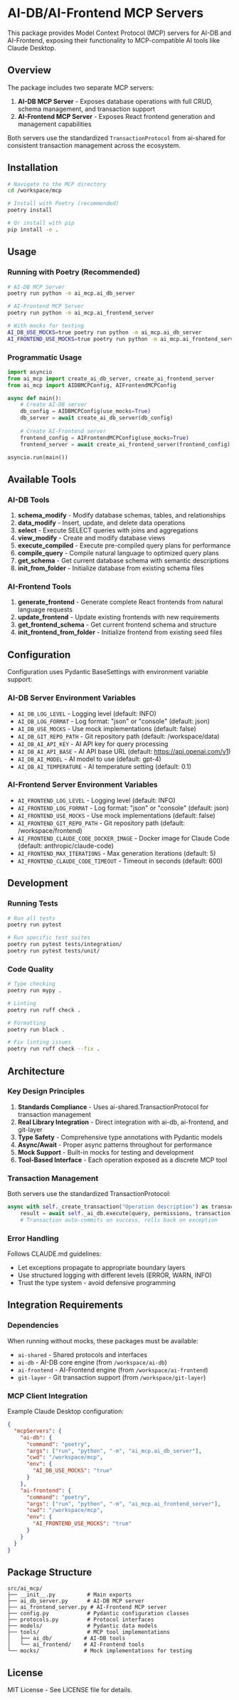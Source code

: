 # AI-DB/AI-Frontend MCP Servers

This package provides Model Context Protocol (MCP) servers for AI-DB and AI-Frontend, exposing their functionality to MCP-compatible AI tools like Claude Desktop.

## Overview

The package includes two separate MCP servers:

1. **AI-DB MCP Server** - Exposes database operations with full CRUD, schema management, and transaction support
2. **AI-Frontend MCP Server** - Exposes React frontend generation and management capabilities

Both servers use the standardized `TransactionProtocol` from ai-shared for consistent transaction management across the ecosystem.

## Installation

```bash
# Navigate to the MCP directory
cd /workspace/mcp

# Install with Poetry (recommended)
poetry install

# Or install with pip
pip install -e .
```

## Usage

### Running with Poetry (Recommended)

```bash
# AI-DB MCP Server
poetry run python -m ai_mcp.ai_db_server

# AI-Frontend MCP Server  
poetry run python -m ai_mcp.ai_frontend_server

# With mocks for testing
AI_DB_USE_MOCKS=true poetry run python -m ai_mcp.ai_db_server
AI_FRONTEND_USE_MOCKS=true poetry run python -m ai_mcp.ai_frontend_server
```

### Programmatic Usage

```python
import asyncio
from ai_mcp import create_ai_db_server, create_ai_frontend_server
from ai_mcp import AIDBMCPConfig, AIFrontendMCPConfig

async def main():
    # Create AI-DB server
    db_config = AIDBMCPConfig(use_mocks=True)
    db_server = await create_ai_db_server(db_config)
    
    # Create AI-Frontend server
    frontend_config = AIFrontendMCPConfig(use_mocks=True)
    frontend_server = await create_ai_frontend_server(frontend_config)

asyncio.run(main())
```

## Available Tools

### AI-DB Tools

1. **schema_modify** - Modify database schemas, tables, and relationships
2. **data_modify** - Insert, update, and delete data operations
3. **select** - Execute SELECT queries with joins and aggregations
4. **view_modify** - Create and modify database views
5. **execute_compiled** - Execute pre-compiled query plans for performance
6. **compile_query** - Compile natural language to optimized query plans
7. **get_schema** - Get current database schema with semantic descriptions
8. **init_from_folder** - Initialize database from existing schema files

### AI-Frontend Tools

1. **generate_frontend** - Generate complete React frontends from natural language requests
2. **update_frontend** - Update existing frontends with new requirements
3. **get_frontend_schema** - Get current frontend schema and structure
4. **init_frontend_from_folder** - Initialize frontend from existing seed files

## Configuration

Configuration uses Pydantic BaseSettings with environment variable support:

### AI-DB Server Environment Variables

- `AI_DB_LOG_LEVEL` - Logging level (default: INFO)
- `AI_DB_LOG_FORMAT` - Log format: "json" or "console" (default: json)
- `AI_DB_USE_MOCKS` - Use mock implementations (default: false)
- `AI_DB_GIT_REPO_PATH` - Git repository path (default: /workspace/data)
- `AI_DB_AI_API_KEY` - AI API key for query processing
- `AI_DB_AI_API_BASE` - AI API base URL (default: https://api.openai.com/v1)
- `AI_DB_AI_MODEL` - AI model to use (default: gpt-4)
- `AI_DB_AI_TEMPERATURE` - AI temperature setting (default: 0.1)

### AI-Frontend Server Environment Variables

- `AI_FRONTEND_LOG_LEVEL` - Logging level (default: INFO)
- `AI_FRONTEND_LOG_FORMAT` - Log format: "json" or "console" (default: json)
- `AI_FRONTEND_USE_MOCKS` - Use mock implementations (default: false)
- `AI_FRONTEND_GIT_REPO_PATH` - Git repository path (default: /workspace/frontend)
- `AI_FRONTEND_CLAUDE_CODE_DOCKER_IMAGE` - Docker image for Claude Code (default: anthropic/claude-code)
- `AI_FRONTEND_MAX_ITERATIONS` - Max generation iterations (default: 5)
- `AI_FRONTEND_CLAUDE_CODE_TIMEOUT` - Timeout in seconds (default: 600)

## Development

### Running Tests

```bash
# Run all tests
poetry run pytest

# Run specific test suites
poetry run pytest tests/integration/
poetry run pytest tests/unit/
```

### Code Quality

```bash
# Type checking
poetry run mypy .

# Linting
poetry run ruff check .

# Formatting
poetry run black .

# Fix linting issues
poetry run ruff check --fix .
```

## Architecture

### Key Design Principles

1. **Standards Compliance** - Uses ai-shared.TransactionProtocol for transaction management
2. **Real Library Integration** - Direct integration with ai-db, ai-frontend, and git-layer
3. **Type Safety** - Comprehensive type annotations with Pydantic models
4. **Async/Await** - Proper async patterns throughout for performance
5. **Mock Support** - Built-in mocks for testing and development
6. **Tool-Based Interface** - Each operation exposed as a discrete MCP tool

### Transaction Management

Both servers use the standardized TransactionProtocol:

```python
async with self._create_transaction("Operation description") as transaction:
    result = await self._ai_db.execute(query, permissions, transaction)
    # Transaction auto-commits on success, rolls back on exception
```

### Error Handling

Follows CLAUDE.md guidelines:
- Let exceptions propagate to appropriate boundary layers
- Use structured logging with different levels (ERROR, WARN, INFO)
- Trust the type system - avoid defensive programming

## Integration Requirements

### Dependencies

When running without mocks, these packages must be available:

- `ai-shared` - Shared protocols and interfaces
- `ai-db` - AI-DB core engine (from `/workspace/ai-db`)
- `ai-frontend` - AI-Frontend engine (from `/workspace/ai-frontend`)
- `git-layer` - Git transaction support (from `/workspace/git-layer`)

### MCP Client Integration

Example Claude Desktop configuration:

```json
{
  "mcpServers": {
    "ai-db": {
      "command": "poetry",
      "args": ["run", "python", "-m", "ai_mcp.ai_db_server"],
      "cwd": "/workspace/mcp",
      "env": {
        "AI_DB_USE_MOCKS": "true"
      }
    },
    "ai-frontend": {
      "command": "poetry", 
      "args": ["run", "python", "-m", "ai_mcp.ai_frontend_server"],
      "cwd": "/workspace/mcp",
      "env": {
        "AI_FRONTEND_USE_MOCKS": "true"
      }
    }
  }
}
```

## Package Structure

```
src/ai_mcp/
├── __init__.py          # Main exports
├── ai_db_server.py      # AI-DB MCP server
├── ai_frontend_server.py # AI-Frontend MCP server  
├── config.py            # Pydantic configuration classes
├── protocols.py         # Protocol interfaces
├── models/              # Pydantic data models
├── tools/               # MCP tool implementations
│   ├── ai_db/          # AI-DB tools
│   └── ai_frontend/    # AI-Frontend tools
└── mocks/              # Mock implementations for testing
```

## License

MIT License - See LICENSE file for details.